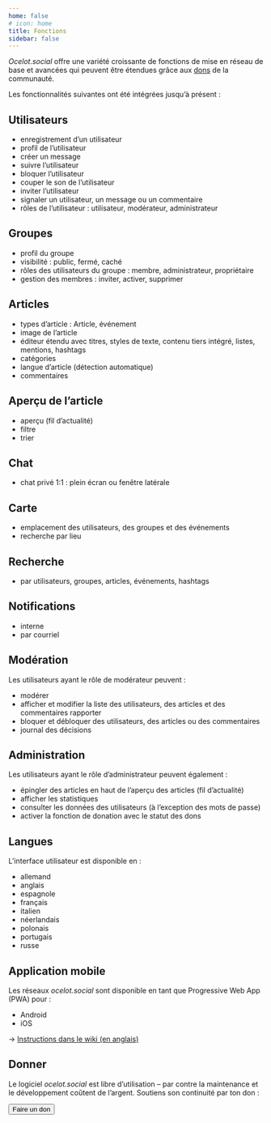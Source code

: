 ```yaml
---
home: false
# icon: home
title: Fonctions
sidebar: false
---
```


*Ocelot.social* offre une variété croissante de fonctions de mise en réseau de base et avancées qui peuvent être étendues grâce aux [dons](/fr/donate/) de la communauté.

Les fonctionnalités suivantes ont été intégrées jusqu’à présent :

## Utilisateurs

- enregistrement d’un utilisateur
- profil de l’utilisateur
- créer un message
- suivre l’utilisateur
- bloquer l’utilisateur
- couper le son de l’utilisateur
- inviter l’utilisateur
- signaler un utilisateur, un message ou un commentaire
- rôles de l’utilisateur : utilisateur, modérateur, administrateur

## Groupes

- profil du groupe
- visibilité : public, fermé, caché
- rôles des utilisateurs du groupe : membre, administrateur, propriétaire
- gestion des membres : inviter, activer, supprimer

## Articles

- types d’article : Article, événement
- image de l’article
- éditeur étendu avec titres, styles de texte, contenu tiers intégré, listes, mentions, hashtags
- catégories
- langue d’article (détection automatique)
- commentaires

## Aperçu de l’article

- aperçu (fil d’actualité)
- filtre
- trier

## Chat

- chat privé 1:1 : plein écran ou fenêtre latérale

## Carte

- emplacement des utilisateurs, des groupes et des événements
- recherche par lieu

## Recherche

- par utilisateurs, groupes, articles, événements, hashtags

## Notifications

- interne
- par courriel

## Modération

Les utilisateurs ayant le rôle de modérateur peuvent :

- modérer
- afficher et modifier la liste des utilisateurs, des articles et des commentaires rapporter
- bloquer et débloquer des utilisateurs, des articles ou des commentaires
- journal des décisions

## Administration

Les utilisateurs ayant le rôle d’administrateur peuvent également :

- épingler des articles en haut de l’aperçu des articles (fil d’actualité)
- afficher les statistiques
- consulter les données des utilisateurs (à l’exception des mots de passe)
- activer la fonction de donation avec le statut des dons

## Langues

L’interface utilisateur est disponible en :

- allemand
- anglais
- espagnole
- français
- italien
- néerlandais
- polonais
- portugais
- russe

## Application mobile

Les réseaux *ocelot.social* sont disponible en tant que Progressive Web App (PWA) pour :

- Android
- iOS

→ [Instructions dans le wiki (en anglais)](https://github.com/Ocelot-Social-Community/Ocelot-Social/wiki/en:FAQ#is-there-a-mobile-app)

## Donner

Le logiciel *ocelot.social* est libre d’utilisation – par contre la maintenance et le développement coûtent de l’argent.
Soutiens son continuité par ton don :

<!-- markdownlint-disable MD033 -->
<a href="/fr/donate/">
  <Button class="donate-button">
    Faire un don
  </Button>
</a>
<!-- markdownlint-enable MD033 -->

